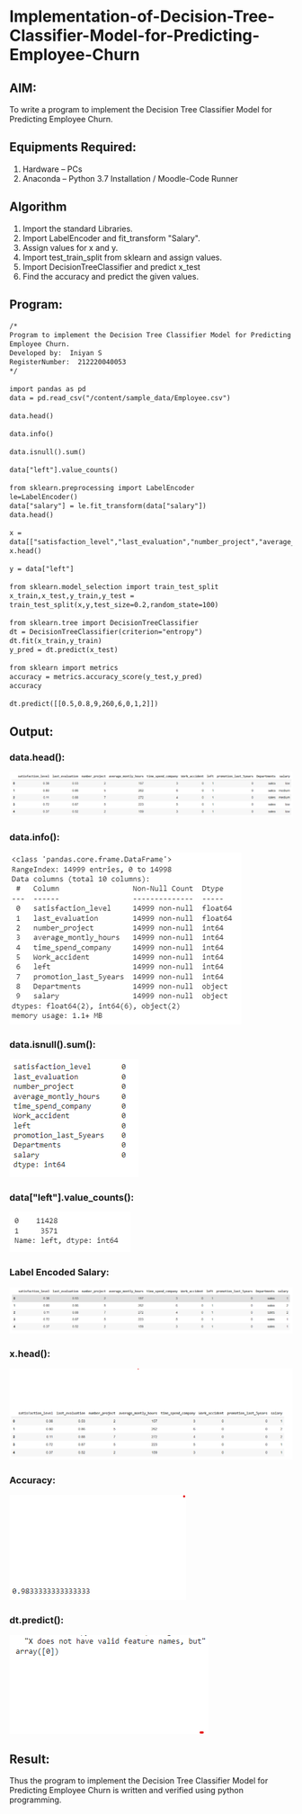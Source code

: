# Implementation-of-Decision-Tree-Classifier-Model-for-Predicting-Employee-Churn

## AIM:
To write a program to implement the Decision Tree Classifier Model for Predicting Employee Churn.

## Equipments Required:
1. Hardware – PCs
2. Anaconda – Python 3.7 Installation / Moodle-Code Runner

## Algorithm
1. Import the standard Libraries.
2. Import LabelEncoder and fit_transform "Salary".
3. Assign values for x and y.
4. Import test_train_split from sklearn and assign values.
5. Import DecisionTreeClassifier and predict x_test
6. Find the accuracy and predict the given values.

## Program:
```
/*
Program to implement the Decision Tree Classifier Model for Predicting Employee Churn.
Developed by:  Iniyan S
RegisterNumber:  212220040053
*/

import pandas as pd
data = pd.read_csv("/content/sample_data/Employee.csv")

data.head()

data.info()

data.isnull().sum()

data["left"].value_counts()

from sklearn.preprocessing import LabelEncoder
le=LabelEncoder()
data["salary"] = le.fit_transform(data["salary"])
data.head()

x = data[["satisfaction_level","last_evaluation","number_project","average_montly_hours","time_spend_company","Work_accident","promotion_last_5years","salary"]]
x.head()

y = data["left"]

from sklearn.model_selection import train_test_split
x_train,x_test,y_train,y_test = train_test_split(x,y,test_size=0.2,random_state=100)

from sklearn.tree import DecisionTreeClassifier
dt = DecisionTreeClassifier(criterion="entropy")
dt.fit(x_train,y_train)
y_pred = dt.predict(x_test)

from sklearn import metrics
accuracy = metrics.accuracy_score(y_test,y_pred)
accuracy

dt.predict([[0.5,0.8,9,260,6,0,1,2]])

```

## Output:
### data.head():

![OP1](/OP1.png)

### data.info():

![OP2](/OP2.png)

### data.isnull().sum():

![OP3](/OP3.png)

### data["left"].value_counts():

![OP4](/OP4.png)

### Label Encoded Salary:

![OP5](/OP5.png)

### x.head():

![OP6](/OP6.png)

### Accuracy:

![OP7](/OP7.png)

### dt.predict():

![OP8](/OP8.png)


## Result:
Thus the program to implement the  Decision Tree Classifier Model for Predicting Employee Churn is written and verified using python programming.
